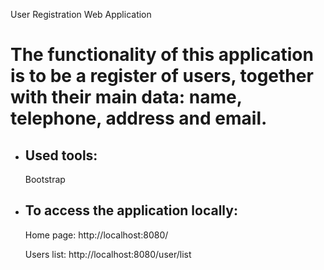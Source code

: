 User Registration Web Application

# The functionality of this application is to be a register of users, together with their main data: name, telephone, address and email.

* ## Used tools:
  Bootstrap



* ## To access the application locally:
  Home page: http://localhost:8080/

  Users list: http://localhost:8080/user/list
